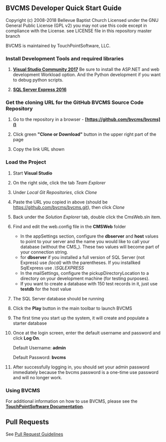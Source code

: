 <!--- HTML Links --->
[DOC]: http://docs.touchpointsoftware.com "TouchPointSoftware User Documentation"
[IDE]: https://www.visualstudio.com/downloads/
[SQL]: https://www.microsoft.com/en-us/download/details.aspx?id=54284
[WEB]: http://visualstudiogallery.msdn.microsoft.com/56633663-6799-41d7-9df7-0f2a504ca361
[RWM]: http://www.microsoft.com/en-us/download/details.aspx?id=7435
[GIT]: https://github.com/bvcms/bvcms.git
[PR]: PullRequestGuidelines.md

BVCMS Developer Quick Start Guide
---

Copyright (c) 2008-2018 Bellevue Baptist Church 
Licensed under the GNU General Public License (GPL v2)
you may not use this code except in compliance with the License.
see LICENSE file in this repository master branch

BVCMS is maintained by TouchPointSoftware, LLC.

### Install Development Tools and required libraries

1. **[Visual Studio Community 2017][IDE]**
    Be sure to install the ASP.NET and web development Workload option.
    And the Python development if you want to debug python scripts.
    
1. **[SQL Server Express 2016][SQL]**

### Get the cloning URL for the GitHub BVCMS Source Code Repository

1. Go to the repository in a browser - **[https://github.com/bvcms/bvcms]()**

1. Click green **"Clone or Download"** button in the upper right part of the page

1. Copy the link URL shown

### Load the Project

1. Start **Visual Studio**

1. On the right side, click the tab *Team Explorer* 

1. Under *Local Git Repositories*, click *Clone*

1. Paste the URL you copied in above (should be https://github.com/bvcms/bvcms.git), then click *Clone*

1. Back under the *Solution Explorer* tab, double click the CmsWeb.sln item.

1. Find and edit the web.config file in the **CMSWeb** folder

    - In the appSettings section, configure the **dbserver** and **host** values to point to your server and the name you would like to call your database (without the CMS_). These two values will become part of your connection string.
    - for **dbserver** if you installed a full version of SQL Server (not Express) use *(local)* with the parentheses. 
      If you installked SqlExpress use *.\SQLEXPRESS*
    - In the mailSettings, configure the pickupDirectoryLocation to a directory on your development machine (for testing purposes).
    - If you want to create a database with 150 test records in it, just use **testdb** for the host value

1. The SQL Server database should be running

1. Click the **Play** button in the main toolbar to launch BVCMS

1. The first time you start up the system, it will create and populate a starter database

1. Once at the login screen, enter the default username and password and click **Log On**.

	Default Username: **admin**
	
	Default Password: **bvcms**

1. After successfully logging in, you should set your admin password immediately because the bvcms password is a one-time use password and will no longer work.

### Using BVCMS

For additional information on how to use BVCMS, please see the **[TouchPointSoftware Documentation][DOC]**.

## Pull Requests

See [Pull Request Guidelines][PR]


